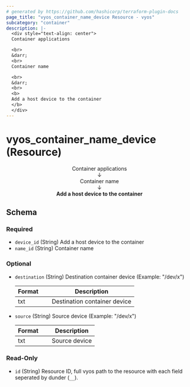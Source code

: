 ```yaml
---
# generated by https://github.com/hashicorp/terraform-plugin-docs
page_title: "vyos_container_name_device Resource - vyos"
subcategory: "container"
description: |-
  <div style="text-align: center">
  Container applications

  <br>
  &darr;
  <br>
  Container name

  <br>
  &darr;
  <br>
  <b>
  Add a host device to the container
  </b>
  </div>
---
```


# vyos_container_name_device (Resource)

<div style="text-align: center">
Container applications

<br>
&darr;
<br>
Container name

<br>
&darr;
<br>
<b>
Add a host device to the container
</b>
</div>



<!-- schema generated by tfplugindocs -->
## Schema

### Required

- `device_id` (String) Add a host device to the container
- `name_id` (String) Container name

### Optional

- `destination` (String) Destination container device (Example: "/dev/x")

    |  Format &emsp; | Description  |
    |----------|---------------|
    |  txt  &emsp; |  Destination container device  |
- `source` (String) Source device (Example: "/dev/x")

    |  Format &emsp; | Description  |
    |----------|---------------|
    |  txt  &emsp; |  Source device  |

### Read-Only

- `id` (String) Resource ID, full vyos path to the resource with each field seperated by dunder (`__`).
